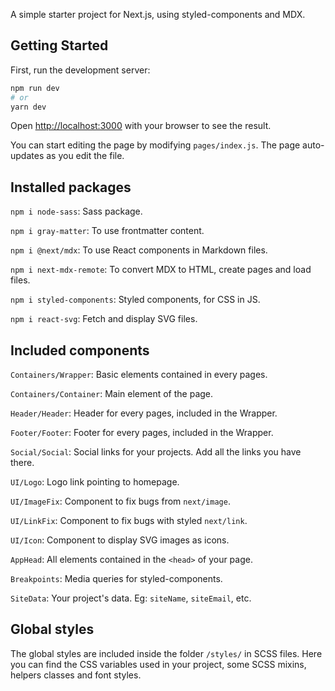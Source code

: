 A simple starter project for Next.js, using styled-components and MDX.

## Getting Started

First, run the development server:

```bash
npm run dev
# or
yarn dev
```

Open [http://localhost:3000](http://localhost:3000) with your browser to see the result.

You can start editing the page by modifying `pages/index.js`. The page auto-updates as you edit the file.

## Installed packages

`npm i node-sass`: Sass package.

`npm i gray-matter`: To use frontmatter content.

`npm i @next/mdx`: To use React components in Markdown files.

`npm i next-mdx-remote`: To convert MDX to HTML, create pages and load files.

`npm i styled-components`: Styled components, for CSS in JS.

`npm i react-svg`: Fetch and display SVG files.

## Included components

`Containers/Wrapper`: Basic elements contained in every pages.

`Containers/Container`: Main element of the page.

`Header/Header`: Header for every pages, included in the Wrapper.

`Footer/Footer`: Footer for every pages, included in the Wrapper.

`Social/Social`: Social links for your projects. Add all the links you have there.

`UI/Logo`: Logo link pointing to homepage. 

`UI/ImageFix`: Component to fix bugs from `next/image`.

`UI/LinkFix`: Component to fix bugs with styled `next/link`.

`UI/Icon`: Component to display SVG images as icons.

`AppHead`: All elements contained in the `<head>` of your page.

`Breakpoints`: Media queries for styled-components.

`SiteData`: Your project's data. Eg: `siteName`, `siteEmail`, etc.

## Global styles

The global styles are included inside the folder `/styles/` in SCSS files. Here you can find the CSS variables used in your project, some SCSS mixins, helpers classes and font styles.
